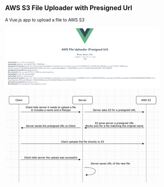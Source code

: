 ## AWS S3 File Uploader with Presigned Url

A Vue.js app to upload a file to AWS S3

![App Screenshot](/docs/img/app-screenshot.png?raw=true "App Screenshot")
![App Workflow](/docs/img/app-workflow.png?raw=true "App Workflow")